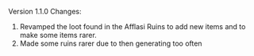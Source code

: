 Version 1.1.0 Changes:
1. Revamped the loot found in the Afflasi Ruins to add new items and to make some items rarer.
2. Made some ruins rarer due to then generating too often
